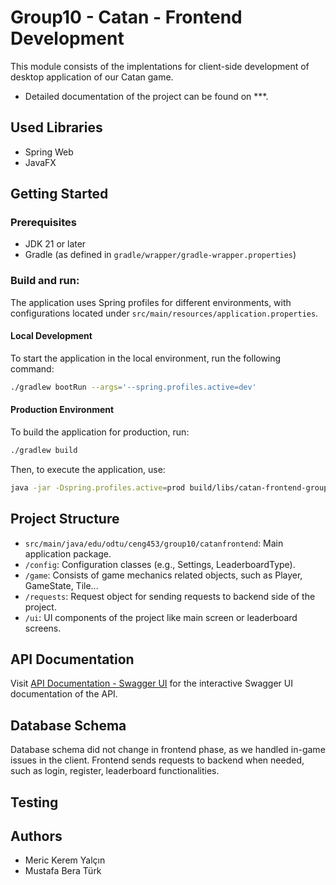 # Group10 - Catan - Frontend Development

This module consists of the implentations for client-side development of desktop application of our Catan game.

- Detailed documentation of the project can be found on ***.


## Used Libraries
- Spring Web
- JavaFX

## Getting Started

### Prerequisites

- JDK 21 or later
- Gradle (as defined in `gradle/wrapper/gradle-wrapper.properties`)

### Build and run:

The application uses Spring profiles for different environments, with configurations located under `src/main/resources/application.properties`.

#### Local Development

To start the application in the local environment, run the following command:

```bash
./gradlew bootRun --args='--spring.profiles.active=dev'
```

#### Production Environment 

To build the application for production, run:

```bash
./gradlew build
```

Then, to execute the application, use:
```bash
java -jar -Dspring.profiles.active=prod build/libs/catan-frontend-group10-0.0.1-SNAPSHOT.jar
```

## Project Structure

  - `src/main/java/edu/odtu/ceng453/group10/catanfrontend`: Main application package.
  - `/config`: Configuration classes (e.g., Settings, LeaderboardType).
  - `/game`: Consists of game mechanics related objects, such as Player, GameState, Tile...
  - `/requests`: Request object for sending requests to backend side of the project.
  - `/ui`: UI components of the project like main screen or leaderboard screens.
 
 ## API Documentation

  Visit [API Documentation - Swagger UI](https://catan-backend-ds1e.onrender.com/swagger-ui/index.html) for the interactive Swagger UI documentation of the API.

## Database Schema

Database schema did not change in frontend phase, as we handled in-game issues in the client. Frontend sends requests to backend when needed, such as login, register, leaderboard functionalities.

## Testing 


## Authors 
- Meric Kerem Yalçın
- Mustafa Bera Türk
